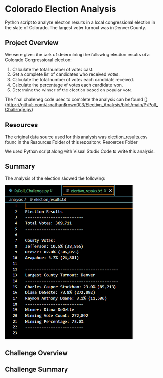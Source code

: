 # Colorado Election Analysis
  Python script to analyze election results in a local congressional election in the state of Colorado. The largest voter turnout was in Denver County.  
  
## Project Overview
We were given the task of determining the following election results of a Colorado Congressional election:

1. Calculate the total number of votes cast.
2. Get a complete list of candidates who received votes.
3. Calculate the total number of votes each candidate received.
4. Calculate the percentage of votes each candidate won.
5. Determine the winner of the election based on popular vote.

The final challeneg code used to complete the analysis can be found [}(https://github.com/JonathanBrown003/Election_Analysis/blob/main/PyPoll_Challenge.py)

## Resources
 The original data source used for this analysis was election_results.csv found in the Resources Folder of this repository: [Resources Folder](https://github.com/JonathanBrown003/Election_Analysis/tree/main/Resources) 
 
 We used Python script along with Visual Studio Code to write this analysis.
 
## Summary
The analysis of the election showed the following:

![](https://raw.githubusercontent.com/JonathanBrown003/Election_Analysis/main/Election_Results_Capture.PNG)

## Challenge Overview

## Challenge Summary
